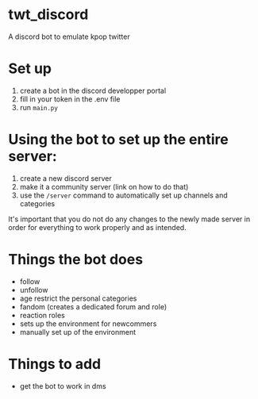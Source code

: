 # twt_discord
A discord bot to emulate kpop twitter

# Set up
1. create a bot in the discord developper portal
2. fill in your token in the .env file
3. run <code>main.py</code>


# Using the bot to set up the entire server:
1. create a new discord server
2. make it a community server (link on how to do that)
3. use the <code>/server</code> command to automatically set up channels and categories

It's important that you do not do any changes to the newly made server in order for everything to work properly and as intended.

# Things the bot does
- follow
- unfollow
- age restrict the personal categories
- fandom (creates a dedicated forum and role)
- reaction roles
- sets up the environment for newcommers
- manually set up of the environment

# Things to add
- get the bot to work in dms